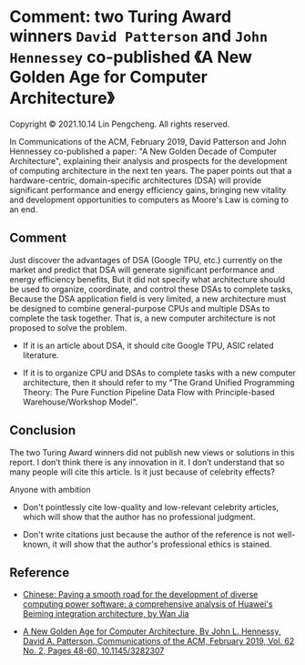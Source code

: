 # Comment: two Turing Award winners `David Patterson` and `John Hennessey` co-published 《A New Golden Age for Computer Architecture》

Copyright © 2021.10.14 Lin Pengcheng. All rights reserved.

In Communications of the ACM, February 2019, David Patterson 
and John Hennessey co-published a paper: 
"A New Golden Decade of Computer Architecture", 
explaining their analysis and prospects 
for the development of computing architecture 
in the next ten years. The paper points out that 
a hardware-centric, domain-specific architectures (DSA) 
will provide significant performance 
and energy efficiency gains, bringing new vitality 
and development opportunities to computers 
as Moore's Law is coming to an end.

## Comment

Just discover the advantages of DSA (Google TPU, etc.) 
currently on the market and predict that 
DSA will generate significant performance 
and energy efficiency benefits, 
But it did not specify what architecture 
should be used to organize, coordinate, 
and control these DSAs to complete tasks, 
Because the DSA application field is very limited, 
a new architecture must be designed to combine 
general-purpose CPUs and multiple DSAs 
to complete the task together. That is, 
a new computer architecture is not 
proposed to solve the problem.

- If it is an article about DSA, 
  it should cite Google TPU, 
  ASIC related literature.

- If it is to organize CPU and DSAs to complete 
  tasks with a new computer architecture, 
  then it should refer to my 
  "The Grand Unified Programming Theory: 
  The Pure Function Pipeline Data Flow with 
  Principle-based Warehouse/Workshop Model".
  
## Conclusion

The two Turing Award winners did not publish 
new views or solutions in this report. 
I don’t think there is any innovation in it. 
I don’t understand that so many people 
will cite this article. 
Is it just because of celebrity effects? 

Anyone with ambition

- Don't pointlessly cite low-quality and low-relevant celebrity articles, 
  which will show that the author has no professional judgment.
  
- Don't write citations just because the author of the reference is not well-known, 
  it will show that the author's professional ethics is stained.

## Reference

- [Chinese: Paving a smooth road for the development of diverse computing power software: a comprehensive analysis of Huawei's Beiming integration architecture, by Wan Jia](https://www.infoq.cn/article/h8yElVd995fv4dCvZiuB)

- [A New Golden Age for Computer Architecture, By John L. Hennessy, David A. Patterson, Communications of the ACM, February 2019, Vol. 62 No. 2, Pages 48-60, 10.1145/3282307](https://cacm.acm.org/magazines/2019/2/234352-a-new-golden-age-for-computer-architecture/fulltext)


